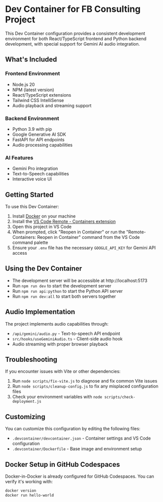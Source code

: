 # Dev Container for FB Consulting Project

This Dev Container configuration provides a consistent development environment for both React/TypeScript frontend and Python backend development, with special support for Gemini AI audio integration.

## What's Included

### Frontend Environment

- Node.js 20
- NPM (latest version)
- React/TypeScript extensions
- Tailwind CSS IntelliSense
- Audio playback and streaming support

### Backend Environment

- Python 3.9 with pip
- Google Generative AI SDK
- FastAPI for API endpoints
- Audio processing capabilities

### AI Features

- Gemini Pro integration
- Text-to-Speech capabilities
- Interactive voice UI

## Getting Started

To use this Dev Container:

1. Install [Docker](https://www.docker.com/products/docker-desktop) on your machine
2. Install the [VS Code Remote - Containers extension](https://marketplace.visualstudio.com/items?itemName=ms-vscode-remote.remote-containers)
3. Open this project in VS Code
4. When prompted, click "Reopen in Container" or run the "Remote-Containers: Reopen in Container" command from the VS Code command palette
5. Ensure your `.env` file has the necessary `GOOGLE_API_KEY` for Gemini API access

## Using the Dev Container

- The development server will be accessible at http://localhost:5173
- Run `npm run dev` to start the development server
- Run `npm run api:python` to start the Python API server
- Run `npm run dev:all` to start both servers together

## Audio Implementation

The project implements audio capabilities through:

- `/api/gemini/audio.py` - Text-to-speech API endpoint
- `src/hooks/useGeminiAudio.ts` - Client-side audio hook
- Audio streaming with proper browser playback

## Troubleshooting

If you encounter issues with Vite or other dependencies:

1. Run `node scripts/fix-vite.js` to diagnose and fix common Vite issues
2. Run `node scripts/cleanup-config.js` to fix any misplaced configuration files
3. Check your environment variables with `node scripts/check-deployment.js`

## Customizing

You can customize this configuration by editing the following files:

- `.devcontainer/devcontainer.json` - Container settings and VS Code configuration
- `.devcontainer/Dockerfile` - Base image and environment setup

## Docker Setup in GitHub Codespaces

Docker-in-Docker is already configured for GitHub Codespaces. You can verify it's working with:

```sh
docker version
docker run hello-world
```
